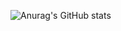 ![Anurag's GitHub stats](https://github-readme-stats.vercel.app/api?username=pandora&show_icons=true&theme=radical)

